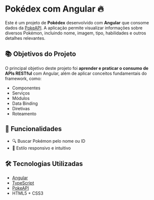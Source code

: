 
# Pokédex com Angular 🔥

Este é um projeto de **Pokédex** desenvolvido com **Angular** que consome dados da [PokeAPI](https://pokeapi.co/). A aplicação permite visualizar informações sobre diversos Pokémon, incluindo nome, imagem, tipo, habilidades e outros detalhes relevantes.

## 📚 Objetivos do Projeto

O principal objetivo deste projeto foi **aprender e praticar o consumo de APIs RESTful** com Angular, além de aplicar conceitos fundamentais do framework, como:

- Componentes
- Serviços
- Módulos
- Data Binding
- Diretivas
- Roteamento

## 🚀 Funcionalidades

- 🔍 Buscar Pokémon pelo nome ou ID
- 🎨 Estilo responsivo e intuitivo

## 🛠️ Tecnologias Utilizadas

- [Angular](https://angular.io/)
- [TypeScript](https://www.typescriptlang.org/)
- [PokeAPI](https://pokeapi.co/)
- HTML5 + CSS3
